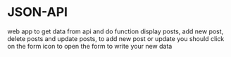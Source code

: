 # JSON-API
web app to get data from api and do function display posts, add new post, delete posts and update posts, 
to add new post or update you should click on the form icon to open the form to write your new data
